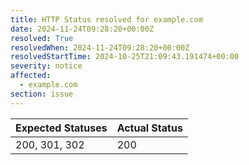 ```yaml
---
title: HTTP Status resolved for example.com
date: 2024-11-24T09:28:20+00:00Z
resolved: True
resolvedWhen: 2024-11-24T09:28:20+00:00Z
resolvedStartTime: 2024-10-25T21:09:43.191474+00:00
severity: notice
affected:
  - example.com
section: issue
---
```


| Expected Statuses | Actual Status  |
|-------------------|----------------|
| 200, 301, 302 | 200 |
